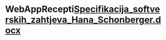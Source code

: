 # WebAppRecepti[Specifikacija_softverskih_zahtjeva_Hana_Schonberger.docx](https://github.com/HSchonberger11/WebAppRecepti/files/11709203/Specifikacija_softverskih_zahtjeva_Hana_Schonberger.docx)
